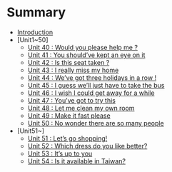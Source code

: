 # Summary

* [Introduction](README.md)
* [Unit1~50]
    * [Unit 40 : Would you please help me ?](./ch1/unit40.md)
    * [Unit 41 : You should’ve kept an eye on it](./ch1/unit41.md)
    * [Unit 42 : Is this seat taken ?](./ch1/unit42.md)
    * [Unit 43 : I really miss my home](./ch1/unit43.md)
    * [Unit 44 : We’ve got three holidays in a row !](.ch1/unit44.md) 
    * [Unit 45 : I guess we’ll just have to take the bus](./ch1/unit45.md)
    * [Unit 46 : I wish I could get away for a while](./ch1/unit46.md)
    * [Unit 47 : You’ve got to try this](./ch1/unit47.md)
    * [Unit 48 : Let me clean my own room](./ch1/unit47.md)
    * [Unit 49 : Make it fast please](./ch1/unit49.md)
    * [Unit 50 : No wonder there are so many people](./ch1/unit50.md)
* [Unit51~]
    * [Unit 51 : Let’s go shopping!](./ch2/unit51.md)
    * [Unit 52 : Which dress do you like better?](./ch2/unit52.md)
    * [Unit 53 : It’s up to you](./ch2/unit53.md)
    * [Unit 54 : Is it available in Taiwan?](./ch2/unit54.md)

